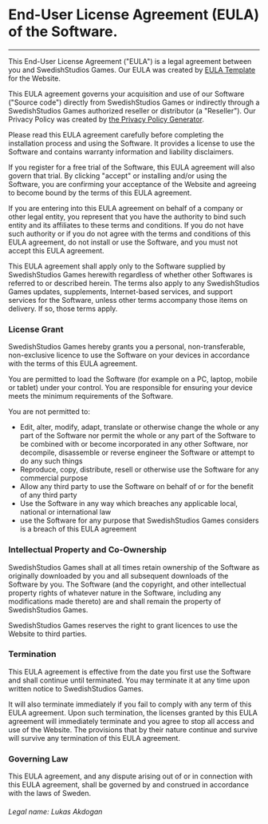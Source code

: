 # End-User License Agreement (EULA) of the Software.
--------------------------------------------

This End-User License Agreement ("EULA") is a legal agreement between you and SwedishStudios Games. Our EULA was created by [EULA Template](https://www.eulatemplate.com) for the Website.

This EULA agreement governs your acquisition and use of our Software ("Source code") directly from SwedishStudios Games or indirectly through a SwedishStudios Games authorized reseller or distributor (a "Reseller"). Our Privacy Policy was created by [the Privacy Policy Generator](https://www.generateprivacypolicy.com/).

Please read this EULA agreement carefully before completing the installation process and using the Software. It provides a license to use the Software and contains warranty information and liability disclaimers.

If you register for a free trial of the Software, this EULA agreement will also govern that trial. By clicking "accept" or installing and/or using the Software, you are confirming your acceptance of the Website and agreeing to become bound by the terms of this EULA agreement.

If you are entering into this EULA agreement on behalf of a company or other legal entity, you represent that you have the authority to bind such entity and its affiliates to these terms and conditions. If you do not have such authority or if you do not agree with the terms and conditions of this EULA agreement, do not install or use the Software, and you must not accept this EULA agreement.

This EULA agreement shall apply only to the Software supplied by SwedishStudios Games herewith regardless of whether other Softwares is referred to or described herein. The terms also apply to any SwedishStudios Games updates, supplements, Internet-based services, and support services for the Software, unless other terms accompany those items on delivery. If so, those terms apply.

### License Grant

SwedishStudios Games hereby grants you a personal, non-transferable, non-exclusive licence to use the Software on your devices in accordance with the terms of this EULA agreement.

You are permitted to load the Software (for example on a PC, laptop, mobile or tablet) under your control. You are responsible for ensuring your device meets the minimum requirements of the Software.

You are not permitted to:

*   Edit, alter, modify, adapt, translate or otherwise change the whole or any part of the Software nor permit the whole or any part of the Software to be combined with or become incorporated in any other Software, nor decompile, disassemble or reverse engineer the Software or attempt to do any such things
*   Reproduce, copy, distribute, resell or otherwise use the Software for any commercial purpose
*   Allow any third party to use the Software on behalf of or for the benefit of any third party
*   Use the Software in any way which breaches any applicable local, national or international law
*   use the Software for any purpose that SwedishStudios Games considers is a breach of this EULA agreement

### Intellectual Property and Co-Ownership

SwedishStudios Games shall at all times retain ownership of the Software as originally downloaded by you and all subsequent downloads of the Software by you. The Software (and the copyright, and other intellectual property rights of whatever nature in the Software, including any modifications made thereto) are and shall remain the property of SwedishStudios Games.

SwedishStudios Games reserves the right to grant licences to use the Website to third parties.

### Termination

This EULA agreement is effective from the date you first use the Software and shall continue until terminated. You may terminate it at any time upon written notice to SwedishStudios Games.

It will also terminate immediately if you fail to comply with any term of this EULA agreement. Upon such termination, the licenses granted by this EULA agreement will immediately terminate and you agree to stop all access and use of the Website. The provisions that by their nature continue and survive will survive any termination of this EULA agreement.

### Governing Law

This EULA agreement, and any dispute arising out of or in connection with this EULA agreement, shall be governed by and construed in accordance with the laws of Sweden.


###### Legal name: _Lukas Akdogan_
